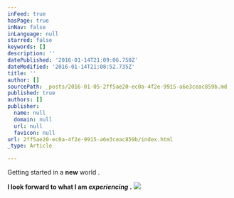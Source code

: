 ```yaml
---
inFeed: true
hasPage: true
inNav: false
inLanguage: null
starred: false
keywords: []
description: ''
datePublished: '2016-01-14T21:09:06.750Z'
dateModified: '2016-01-14T21:08:52.735Z'
title: ''
author: []
sourcePath: _posts/2016-01-05-2ff5ae20-ec0a-4f2e-9915-a6e3ceac859b.md
published: true
authors: []
publisher:
  name: null
  domain: null
  url: null
  favicon: null
url: 2ff5ae20-ec0a-4f2e-9915-a6e3ceac859b/index.html
_type: Article

---
```

Getting started in a **new** world .

**I look forward to what I am _experiencing_ .**
![](https://the-grid-user-content.s3-us-west-2.amazonaws.com/7cd59352-803d-4324-8ed0-f6d737dcddb0.jpg)
